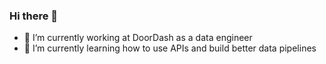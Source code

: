 ### Hi there 👋

- 🔭 I’m currently working at DoorDash as a data engineer
- 🌱 I’m currently learning how to use APIs and build better data pipelines
